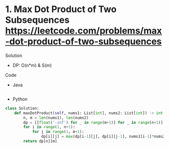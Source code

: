 # 1. Max Dot Product of Two Subsequences https://leetcode.com/problems/max-dot-product-of-two-subsequences

Solution

- DP: O(n*m) & S(m)

Code

- Java

```java

```

- Python

```python
class Solution:
    def maxDotProduct(self, nums1: List[int], nums2: List[int]) -> int:
        n, m = len(nums1), len(nums2)
        dp = [[float('-inf') for _ in range(m+1)] for _ in range(n+1)] # dp[i][j] is the maximum dot product from nums1[:i] and nums2[:j]. Can be optimized to S(m) implementation
        for i in range(1, n+1):
            for j in range(1, m+1):
                dp[i][j] = max(dp[i-1][j], dp[i][j-1], nums1[i-1]*nums2[j-1], dp[i-1][j-1]+nums1[i-1]*nums2[j-1])
        return dp[n][m]
```
